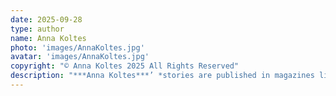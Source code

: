 ```yaml
---
date: 2025-09-28
type: author
name: Anna Koltes
photo: 'images/AnnaKoltes.jpg'
avatar: 'images/AnnaKoltes.jpg'
copyright: "© Anna Koltes 2025 All Rights Reserved"
description: "***Anna Koltes***’ *stories are published in magazines like* Defenestration, Black Petals, The Colored Lens, Wyldblood Press, Arena, Dark Onus, The Caterpillar, X-RAY, *and* Daikaijuzine. *Hailing from a traveling busking family, out of her seven siblings she considers herself the least annoying. She currently lives in Barcelona, Spain, where she is working on a collection of speculative short stories.*"
---
```

